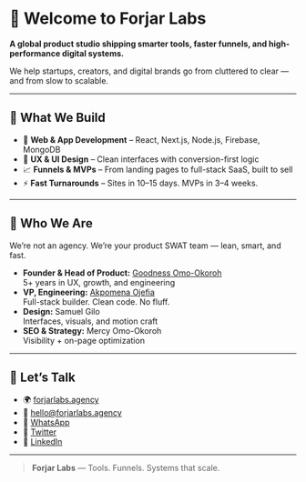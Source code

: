 # 👋 Welcome to Forjar Labs

**A global product studio shipping smarter tools, faster funnels, and high-performance digital systems.**

We help startups, creators, and digital brands go from cluttered to clear — and from slow to scalable.

---

## 🚀 What We Build

- 🔧 **Web & App Development** – React, Next.js, Node.js, Firebase, MongoDB
- 🎨 **UX & UI Design** – Clean interfaces with conversion-first logic
- 📈 **Funnels & MVPs** – From landing pages to full-stack SaaS, built to sell
- ⚡ **Fast Turnarounds** – Sites in 10–15 days. MVPs in 3–4 weeks.

---

## 🧠 Who We Are

We’re not an agency. We’re your product SWAT team — lean, smart, and fast.

- **Founder & Head of Product:** [Goodness Omo-Okoroh](https://github.com/NotDBadGuy)  
  5+ years in UX, growth, and engineering
- **VP, Engineering:** [Akpomena Ojefia](https://github.com/Akpomena)  
  Full-stack builder. Clean code. No fluff.
- **Design:** Samuel Gilo  
  Interfaces, visuals, and motion craft
- **SEO & Strategy:** Mercy Omo-Okoroh  
  Visibility + on-page optimization

---

## 💬 Let’s Talk

- 🌍 [forjarlabs.agency](https://www.forjarlabs.agency)
- 📩 [hello@forjarlabs.agency](mailto:hello@forjarlabs.agency)
- 📱 [WhatsApp](https://wa.me/234XXXXXXXXXX)
- 🧵 [Twitter](https://twitter.com/forjarlabs)
- 💼 [LinkedIn](https://www.linkedin.com/company/forjar-labs)

---

> **Forjar Labs** — Tools. Funnels. Systems that scale.
